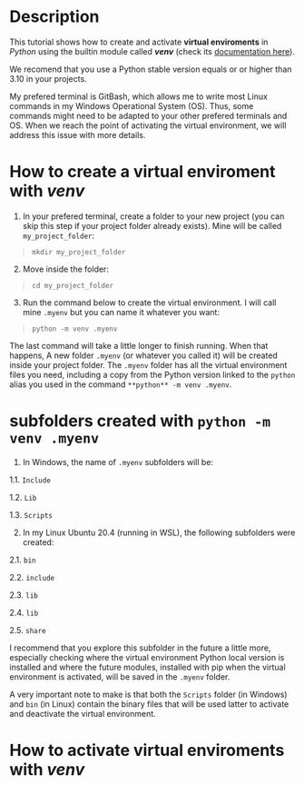 # Description

This tutorial shows how to create and activate **virtual enviroments** in *Python* using the builtin module called ***venv*** (check its [documentation here](https://docs.python.org/3/library/venv.html)).

We recomend that you use a Python stable version equals or or higher than 3.10 in your projects.

My prefered terminal is GitBash, which allows me to write most Linux commands in my Windows Operational System (OS). Thus, some commands might need to be adapted to your other prefered terminals and OS. When we reach the point of activating the virtual environment, we will address this issue with more details. 

# How to create a virtual enviroment with *venv*

1. In your prefered terminal, create a folder to your new project (you can skip this step if your project folder already exists). Mine will be called `my_project_folder`:

>  ```mkdir my_project_folder```

2. Move inside the folder:

>  ```cd my_project_folder```

3. Run the command below to create the virtual environment.  I will call mine `.myenv` but you can name it whatever you want:

>  ```python -m venv .myenv```

The last command will take a little longer to finish running. When that happens, A new folder `.myenv` (or whatever you called it) will be created inside your project folder. The `.myenv` folder has all the virtual environment files you need, including a copy from the Python version linked to the `python` alias you used in the command `**python** -m venv .myenv`. 

# subfolders created with `python -m venv .myenv`

1. In Windows, the name of `.myenv` subfolders will be:

1.1. `Include`

1.2. `Lib`

1.3. `Scripts`

2. In my Linux Ubuntu 20.4 (running in WSL), the following subfolders were created:

2.1. `bin`

2.2. `include`

2.3. `lib`

2.4. `lib`

2.5. `share`

I recommend that you explore this subfolder in the future a little more, especially checking where the virtual environment Python local version is installed and where the future modules, installed with pip when the virtual environment is activated, will be saved in the `.myenv` folder.

A very important note to make is that both the `Scripts` folder (in Windows) and `bin` (in Linux) contain the binary files that will be used latter to activate and deactivate the virtual environment.

# How to activate virtual enviroments with *venv*





